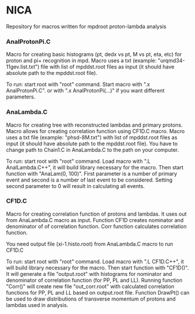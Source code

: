 # NICA
Repository for macros written for mpdroot proton-lambda analysis

###  AnalProtonPi.C
  Macro for creating basic histograms (pt, dedx vs pt, M vs pt, eta, etc) for proton and pi+ recognition in mpd.
  Macro uses a txt (example: "urqmd34-11gev.list.txt") file with list of mpddst.root files as input (it should have absolute path to the mpddst.root file).

  To run: start root with "root" command. Start macro with ".x AnalProtonPi.C". or with ".x AnalProtonPi(...)" if you want different parameters.

###  AnaLambda.C
  Macro for creating tree with reconstructed lambdas and primary protons. Macro allows for creating correlation function using CF1D.C macro.
  Macro uses a txt file (example: "phsd-8M.txt") with list of mpddst.root files as input (it should have absolute path to the mpddst.root file).
  You have to change path to Chain1.C in AnaLambda.C to the path on your computer.
  
  To run: start root with "root" command. Load macro with ".L AnalLambda.C++", it will build library necessary for the macro. Then start function with "AnaLam(0, 100)". First parameter is a number of primary event  and second is a number of last event to be considered. Setting second parameter to 0 will result in calculating all events.
  
  ### CF1D.C
  Macro for creating correlation function of protons and lambdas. It uses out from AnaLambda.C macro as input. Function CF1D creates nominator and denominator of of correlation function. Corr function calculates correlation function.

You need output file (xi-1.histo.root) from AnaLambda.C macro to run CF1D.C

To run: start root with "root" command. Load macro with ".L CF1D.C++", it will build library necessary for the macro. Then start function with "CF1D()". It will generate a file "output.root" with histograms for nominator and denominator of correlation function (for PP, PL and LL). Running function "Corr()" will create new file "out_corr.root" with calculated correlation functions for PP, PL and LL based on output.root file. Function DrawPt() can be used to draw distributions of transverse momentum of protons and lambdas used in analysis.
